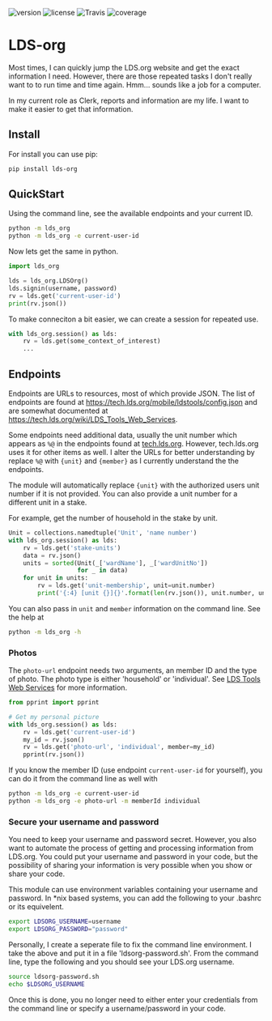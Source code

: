 ![version](http://img.shields.io/pypi/v/lds_org.svg)
![license](http://img.shields.io/pypi/l/lds_org.svg)
![Travis](https://img.shields.io/travis/jidn/LDS-org.svg)
![coverage](https://coveralls.io/repos/github/jidn/lds_org/badge.svg?branch=master)

# LDS-org

Most times, I can quickly jump the LDS.org website and get the exact
information I need.  However, there are those repeated tasks I don't
really want to to run time and time again.  Hmm... sounds like a job
for a computer.

In my current role as Clerk, reports and information are my life.  I
want to make it easier to get that information.

## Install

For install you can use pip:

```sh
pip install lds-org
```

## QuickStart

Using the command line, see the available endpoints and your current ID.

```sh
python -m lds_org
python -m lds_org -e current-user-id
```

Now lets get the same in python.

```python
import lds_org

lds = lds_org.LDSOrg()
lds.signin(username, password)
rv = lds.get('current-user-id')
print(rv.json())
```

To make conneciton a bit easier, we can create a session for repeated use.

```python
with lds_org.session() as lds:
    rv = lds.get(some_context_of_interest)
    ...
```

## Endpoints

Endpoints are URLs to resources, most of which provide JSON.
The list of endpoints are found at <https://tech.lds.org/mobile/ldstools/config.json> and are somewhat documented at <https://tech.lds.org/wiki/LDS_Tools_Web_Services>.

Some endpoints need additional data, usually the unit number which appears as `%@` in the endpoints found at [tech.lds.org](https://tech.lds.org/mobile/ldstools/config.json).
However, tech.lds.org uses it for other items as well.
I alter the URLs for better understanding by replace `%@` with `{unit}` and `{member}` as I currently understand the the endpoints.

The module will automatically replace `{unit}` with the authorized users unit number if it is not provided.  You can also provide a unit number for a different unit in a stake.

For example, get the number of household in the stake by unit.

```python
Unit = collections.namedtuple('Unit', 'name number')
with lds_org.session() as lds:
    rv = lds.get('stake-units')
    data = rv.json()
    units = sorted(Unit(_['wardName'], _['wardUnitNo'])
                   for _ in data)
    for unit in units:
        rv = lds.get('unit-membership', unit=unit.number)
        print('{:4} [unit {}]{}'.format(len(rv.json()), unit.number, unit.name))
```

You can also pass in `unit` and `member` information on the command line. See the help at

```sh
python -m lds_org -h
```

### Photos

The `photo-url` endpoint needs two arguments, an member ID and the type of photo.  The photo type is either 'household' or 'individual'.  See [LDS Tools Web Services](https://tech.lds.org/wiki/LDS_Tools_Web_Services#Signin_services) for more information.

```python
from pprint import pprint

# Get my personal picture
with lds_org.session() as lds:
    rv = lds.get('current-user-id')
    my_id = rv.json()
    rv = lds.get('photo-url', 'individual', member=my_id)
    pprint(rv.json())
```

If you know the member ID (use endpoint `current-user-id` for yourself), you can do it from the command line as well with

```sh
python -m lds_org -e current-user-id
python -m lds_org -e photo-url -m memberId individual
```

### Secure your username and password

You need to keep your username and password secret.  However, you also
want to automate the process of getting and processing information
from LDS.org.  You could put your username and password in your code,
but the possibility of sharing your information is very possible when
you show or share your code.

This module can use environment variables containing your username and
password.  In \*nix based systems, you can add the following to your
.bashrc or its equivelent.

```sh
export LDSORG_USERNAME=username
export LDSORG_PASSWORD="password"
```

Personally, I create a seperate file to fix the command line environment.
I take the above and put it in a file 'ldsorg-password.sh'.  From the
command line, type the following and you should see your LDS.org username.

```sh
source ldsorg-password.sh
echo $LDSORG_USERNAME
```

Once this is done, you no longer need to either enter your credentials from
the command line or specify a username/password in your code.

